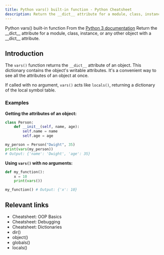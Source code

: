 ```yaml
---
title: Python vars() built-in function - Python Cheatsheet
description: Return the __dict__ attribute for a module, class, instance, or any other object with a __dict__ attribute.
---
```


<base-title :title="frontmatter.title" :description="frontmatter.description">
Python vars() built-in function
</base-title>

<base-disclaimer>
  <base-disclaimer-title>
    From the <a target="_blank" href="https://docs.python.org/3/library/functions.html#vars">Python 3 documentation</a>
  </base-disclaimer-title>
  <base-disclaimer-content>
    Return the __dict__ attribute for a module, class, instance, or any other object with a __dict__ attribute.
  </base-disclaimer-content>
</base-disclaimer>

## Introduction

The `vars()` function returns the `__dict__` attribute of an object. This dictionary contains the object's writable attributes. It's a convenient way to see all the attributes of an object at once.

If called with no argument, `vars()` acts like `locals()`, returning a dictionary of the local symbol table.

### Examples

**Getting the attributes of an object:**

```python
class Person:
    def __init__(self, name, age):
        self.name = name
        self.age = age

my_person = Person("Dwight", 35)
print(vars(my_person))
# Output: {'name': 'Dwight', 'age': 35}
```

**Using `vars()` with no arguments:**

```python
def my_function():
    x = 10
    print(vars())

my_function() # Output: {'x': 10}
```

## Relevant links

- <router-link to="/cheatsheet/oop-basics">Cheatsheet: OOP Basics</router-link>
- <router-link to="/cheatsheet/debugging">Cheatsheet: Debugging</router-link>
- <router-link to="/cheatsheet/dictionaries">Cheatsheet: Dictionaries</router-link>
- <router-link to="/builtin/dir">dir()</router-link>
- <router-link to="/builtin/object">object()</router-link>
- <router-link to="/builtin/globals">globals()</router-link>
- <router-link to="/builtin/locals">locals()</router-link>

